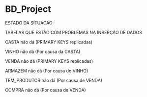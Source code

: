 # BD_Project

ESTADO DA SITUACAO:

TABELAS QUE ESTÃO COM PROBLEMAS NA INSERÇÃO DE DADOS

CASTA não dá (PRIMARY KEYS replicadas)

VINHO não dá (Por causa da CASTA)

VENDA não dá (PRIMARY KEYS replicadas)

ARMAZEM não dá (Por causa do VINHO)

TEM_PRODUTOR não dá (Por causa de VENDA)

COMPRA não dá (Por causa de VENDA)
